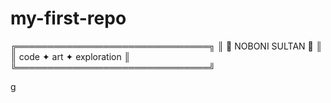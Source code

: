 # my-first-repo
<p align="center">

╔═══════════════════════════════╗
║      🚀 NOBONI SULTAN 🚀       ║
║ code ✦ art ✦ exploration      ║  
╚═══════════════════════════════╝

</p>
g